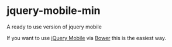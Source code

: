 jquery-mobile-min
=================

A ready to use version of jquery mobile


If you want to use [jQuery Mobile](http://jquerymobile.com/) via [Bower](http://bower.io) this is the easiest way.
